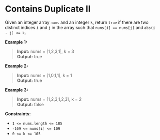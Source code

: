 # Contains Duplicate II

Given an integer array `nums` and an integer `k`, return `true` if there are two distinct indices `i` and `j` in the array such that `nums[i] == nums[j]` and `abs(i - j) <= k`.

 


**Example 1:**
>  **Input:** nums = [1,2,3,1], k = 3  
>  **Output:** true  

**Example 2:**
>  **Input:** nums = [1,0,1,1], k = 1  
>  **Output:** true  

**Example 3:**
>  **Input:** nums = [1,2,3,1,2,3], k = 2  
>  **Output:** false  
 

**Constraints:**
  * `1 <= nums.length <= 105`
  * `-109 <= nums[i] <= 109`
  * `0 <= k <= 105`

